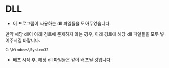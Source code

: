 # DLL

- 이 프로그램이 사용하는 dll 파일들을 모아두었습니다. 

만약 해당 dll이 아래 경로에 존재하지 않는 경우, 아래 경로에 해당 dll 파일들을 모두 넣어주시길 바랍니다.
```
C:\Windows\System32
```

- 배포 시작 후, 해당 dll 파일들은 같이 배포될 것입니다.